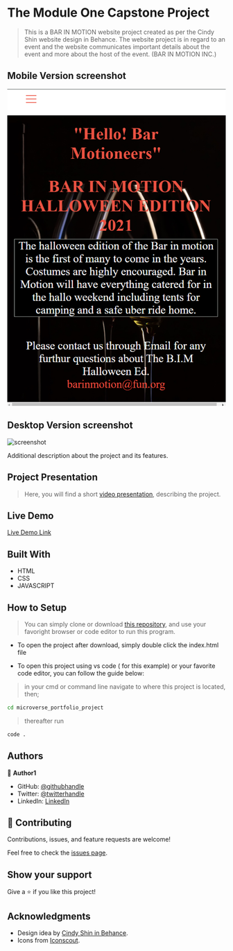 

# The Module One Capstone Project

> This is a BAR IN MOTION website project created as per the  Cindy Shin website design in Behance. The website project is in regard to an event and the website communicates important details about the event and more about the host of the event. (BAR IN MOTION INC.)

## Mobile Version screenshot

![screenshot](./app_screenshot.png)

## Desktop Version screenshot

![screenshot](./app_screenshot2.png)

Additional description about the project and its features.

## Project Presentation
>   Here, you will find a short [video presentation](https://www.loom.com/share/1d260d6a0f484f3c92e73e4f2d47b26d), describing the project. 

## Live Demo

[Live Demo Link](https://mosams.github.io/Module-One-Capstone-Project/)

## Built With

- HTML
- CSS
- JAVASCRIPT

## How to Setup
> You can simply clone or download [this repository](https://github.com/Mosams/Module-One-Capstone-Project.git), and use your favoright browser or code editor to run this program.

- To open the project after download, simply double click the index.html file

- To open this project using vs code ( for this example) or your favorite code editor, you can follow the guide below:
> in your cmd or command line navigate to where this project is located, then;
```cmd
cd microverse_portfolio_project 
```
> thereafter run
```cmd
code .
```

## Authors

👤 **Author1**

- GitHub: [@githubhandle](https://github.com/Mosams/)
- Twitter: [@twitterhandle](https://twitter.com/sam_mongare)
- LinkedIn: [LinkedIn](https://www.linkedin.com/in/sammy-mongare-b8288310b/)

## 🤝 Contributing

Contributions, issues, and feature requests are welcome!

Feel free to check the [issues page](../../issues/).

## Show your support

Give a ⭐️ if you like this project!

## Acknowledgments
- Design idea by [Cindy Shin in Behance](https://www.behance.net/adagio07).
- Icons from [Iconscout](https://iconscout.com). 
